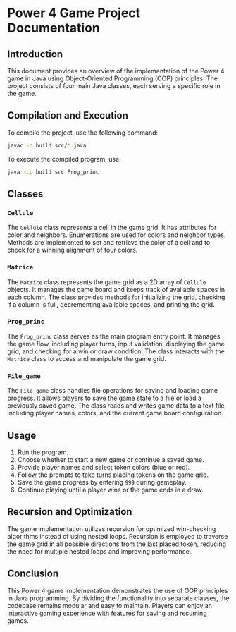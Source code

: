 # Power 4 Game Project Documentation

## Introduction
This document provides an overview of the implementation of the Power 4 game in Java using Object-Oriented Programming (OOP) principles. The project consists of four main Java classes, each serving a specific role in the game.

## Compilation and Execution
To compile the project, use the following command:
```sh
javac -d build src/*.java
```
To execute the compiled program, use:
```sh
java -cp build src.Prog_princ
```

## Classes

### `Cellule`
The `Cellule` class represents a cell in the game grid. It has attributes for color and neighbors. Enumerations are used for colors and neighbor types. Methods are implemented to set and retrieve the color of a cell and to check for a winning alignment of four colors.

### `Matrice`
The `Matrice` class represents the game grid as a 2D array of `Cellule` objects. It manages the game board and keeps track of available spaces in each column. The class provides methods for initializing the grid, checking if a column is full, decrementing available spaces, and printing the grid.

### `Prog_princ`
The `Prog_princ` class serves as the main program entry point. It manages the game flow, including player turns, input validation, displaying the game grid, and checking for a win or draw condition. The class interacts with the `Matrice` class to access and manipulate the game grid.

### `File_game`
The `File_game` class handles file operations for saving and loading game progress. It allows players to save the game state to a file or load a previously saved game. The class reads and writes game data to a text file, including player names, colors, and the current game board configuration.

## Usage
1. Run the program.
2. Choose whether to start a new game or continue a saved game.
3. Provide player names and select token colors (blue or red).
4. Follow the prompts to take turns placing tokens on the game grid.
5. Save the game progress by entering `999` during gameplay.
6. Continue playing until a player wins or the game ends in a draw.

## Recursion and Optimization
The game implementation utilizes recursion for optimized win-checking algorithms instead of using nested loops. Recursion is employed to traverse the game grid in all possible directions from the last placed token, reducing the need for multiple nested loops and improving performance.

## Conclusion
This Power 4 game implementation demonstrates the use of OOP principles in Java programming. By dividing the functionality into separate classes, the codebase remains modular and easy to maintain. Players can enjoy an interactive gaming experience with features for saving and resuming games.

